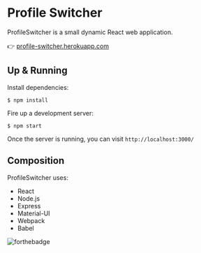 # Profile Switcher

ProfileSwitcher is a small dynamic React web application.

:point_right: [profile-switcher.herokuapp.com](https://profile-switcher.herokuapp.com/)

## Up & Running
Install dependencies:
```
$ npm install
```

Fire up a development server:
```
$ npm start
```

Once the server is running, you can visit `http://localhost:3000/`

## Composition
ProfileSwitcher uses:
- React
- Node.js
- Express
- Material-UI
- Webpack
- Babel

![forthebadge](https://forthebadge.com/images/badges/made-with-javascript.svg)
